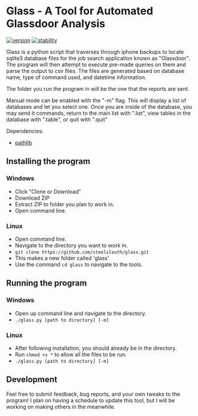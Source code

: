 # Glass - A Tool for Automated Glassdoor Analysis

[![version](https://img.shields.io/badge/Version-1.0.3-blue.svg)](https://github.com/IronCityCoder/hasher)
[![stability](https://img.shields.io/badge/stability-stable-green.svg)](https://github.com/IronCityCoder/hasher)

Glass is a python script that traverses through iphone backups to locate sqlite3 database files for the job search application known as "Glassdoor". The program will then attempt to execute pre-made queries on them and parse the output to csv files. The files are generated based on database name, type of command used, and datetime information.

The folder you run the program in will be the one that the reports are sent.

Manual mode can be enabled with the "-m" flag. This will display a list of databases and let you select one.
Once you are inside of the database, you may send it commands, return to the main list with ".list", view tables in the database with ".table", or quit with ".quit"

Dependencies:

- [pathlib](https://docs.python.org/3.7/library/pathlib.html)

## Installing the program

### Windows

- Click "Clone or Download"
- Download ZIP
- Extract ZIP to folder you plan to work in. 
- Open command line.

### Linux

- Open command line.
- Navigate to the directory you want to work in.
- `git clone https://github.com/steelsleuth/glass.git`
- This makes a new folder called 'glass'
- Use the command `cd glass` to navigate to the tools.

## Running the program

### Windows

- Open up command line and navigate to the directory. 
- `./glass.py [path to directory] [-m]`

### Linux

- After following installation, you should already be in the directory.
- Run `chmod +x *` to allow all the files to be run.
- `./glass.py [path to directory] [-m]`


## Development

Feel free to submit feedback, bug reports, and your own tweaks to the program! I plan on having a schedule to update this tool, but I will be working on making others in the meanwhile. 
